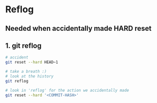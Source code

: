 # Reflog

## Needed when accidentally made HARD reset

## 1. git reflog

```bash
# accident
git reset --hard HEAD~1

# take a breath :)
# look at the history
git reflog

# look in 'reflog' for the action we accidentally made
git reset --hard '<COMMIT-HASH>'

```
